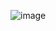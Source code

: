 ![image](https://github.com/mohitdamke/MVVM-Login-App/assets/112572179/2a985aaa-c209-485c-b444-166b401a65c4)
